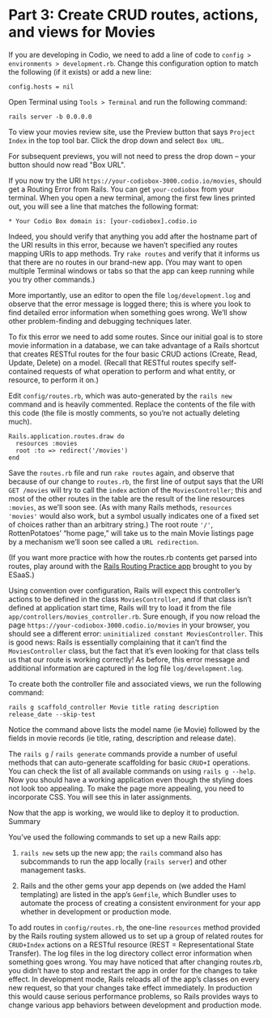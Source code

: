 # Part 3: Create CRUD routes, actions, and views for Movies

If you are developing in Codio, we need to add a line of code to `config > environments > development.rb`.
Change this configuration option to match the following (if it exists) or add a new line:
 ```
config.hosts = nil
```

Open Terminal using `Tools > Terminal` and run the following command:
```shell script
rails server -b 0.0.0.0
```

To view your movies review site, use the Preview button that says `Project Index` in the top tool bar.
Click the drop down and select `Box URL`.

For subsequent previews, you will not need to press the drop down – your button should now read "Box URL".

If you now try the URI `https://your-codiobox-3000.codio.io/movies`, should get a Routing Error from Rails.
You can get `your-codiobox` from your terminal. When you open a new terminal, among the first few lines printed out,
you will see a line that matches the following format:
```shell script
* Your Codio Box domain is: [your-codiobox].codio.io
```
Indeed, you should verify that anything you add after the hostname part of the URI results in this error,
because we haven’t specified any routes mapping URIs to app methods. Try `rake routes`
and verify that it informs us that there are no routes in our brand-new app. (You may want to open multiple Terminal windows
or tabs so that the app can keep running while you try other commands.)

More importantly, use an editor to open the file `log/development.log` and observe that the error message is logged there;
this is where you look to find detailed error information when something goes wrong. 
We’ll show other problem-finding and debugging techniques later.

To fix this error we need to add some routes. Since our initial goal is to store movie information in a database,
we can take advantage of a Rails shortcut that creates RESTful routes for the four basic CRUD actions 
(Create, Read, Update, Delete) on a model. (Recall that RESTful routes specify self-contained requests of what operation to perform and what entity,
or resource, to perform it on.)

Edit `config/routes.rb`, which was auto-generated by the `rails new` command and is heavily commented.
Replace the contents of the file with this code (the file is mostly comments, so you’re not actually deleting much).
```
Rails.application.routes.draw do
  resources :movies
  root :to => redirect('/movies')
end
```


Save the `routes.rb` file and run `rake routes` again, and observe that because of our change to `routes.rb`,
the first line of output says that the URI `GET /movies` will try to call the `index` action of the `MoviesController`;
this and most of the other routes in the table are the result of the line resources `:movies`, as we’ll soon see. 
(As with many Rails methods, `resources 'movies'` would also work, but a symbol usually indicates one of a fixed set of choices rather than an arbitrary string.)
The root route `'/'`, RottenPotatoes’ “home page,” will take us to the main Movie listings page by a mechanism we’ll soon see called a `URL redirection`.

(If you want more practice with how the routes.rb contents get parsed into routes,
play around with the [Rails Routing Practice app](https://rails-routing-practice.herokuapp.com/) brought to you by ESaaS.)



Using convention over configuration, Rails will expect this controller’s actions to be defined in the class `MoviesController`,
and if that class isn’t defined at application start time, Rails will try to load it from the file `app/controllers/movies_controller.rb`.
Sure enough, if you now reload the page `https://your-codiobox-3000.codio.io/movies` in your browser, you should see a different error: `uninitialized constant MoviesController`.
This is good news: Rails is essentially complaining that it can’t find the `MoviesController` class, but the fact that it’s even looking for that class tells us that our route is working correctly!
As before, this error message and additional information are captured in the log file `log/development.log`.

To create both the controller file and associated views, we run the following command:
```
rails g scaffold_controller Movie title rating description release_date --skip-test
```
Notice the command above lists the model name (ie Movie) followed by the fields in movie records (ie title, rating, description and release date).

The `rails g` / `rails generate` commands provide a number of useful methods that can auto-generate scaffolding for basic `CRUD+I` operations.
You can check the list of all available commands on using `rails g --help`. Now you should have a working application even though the styling does not look too appealing.
To make the page more appealing, you need to incorporate CSS. You will see this in later assignments.


Now that the app is working, we would like to deploy it to production.
Summary

You’ve used the following commands to set up a new Rails app:

1. `rails new` sets up the new app; the `rails` command also has subcommands to run the app locally (`rails server`) and other management tasks.

2. Rails and the other gems your app depends on (we added the Haml templating) are listed in the app’s `Gemfile`,
which Bundler uses to automate the process of creating a consistent environment for your app whether in development or production mode.

To add routes in `config/routes.rb`, the one-line `resources` method provided by the Rails routing system allowed us to set up
a group of related routes for `CRUD+Index` actions on a RESTful resource (REST = Representational State Transfer).
The log files in the log directory collect error information when something goes wrong.
You may have noticed that after changing routes.rb, you didn’t have to stop and restart the app in order for the changes to take effect. 
In development mode, Rails reloads all of the app’s classes on every new request, so that your changes take effect immediately. 
In production this would cause serious performance problems, so Rails provides ways to change various app behaviors between development and production mode.
